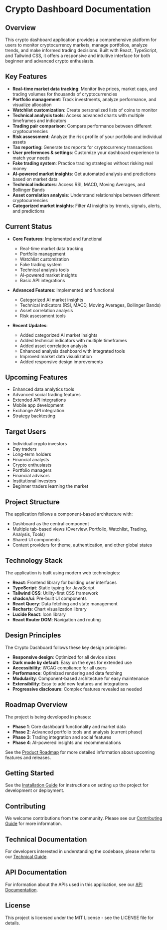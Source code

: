 
# Crypto Dashboard Documentation

## Overview
This crypto dashboard application provides a comprehensive platform for users to monitor cryptocurrency markets, manage portfolios, analyze trends, and make informed trading decisions. Built with React, TypeScript, and Tailwind CSS, it offers a responsive and intuitive interface for both beginner and advanced crypto enthusiasts.

## Key Features
- **Real-time market data tracking**: Monitor live prices, market caps, and trading volumes for thousands of cryptocurrencies
- **Portfolio management**: Track investments, analyze performance, and visualize allocation
- **Watchlist customization**: Create personalized lists of coins to monitor
- **Technical analysis tools**: Access advanced charts with multiple timeframes and indicators
- **Trading pair comparison**: Compare performance between different cryptocurrencies
- **Risk assessment**: Analyze the risk profile of your portfolio and individual assets
- **Tax reporting**: Generate tax reports for cryptocurrency transactions
- **User preferences & settings**: Customize your dashboard experience to match your needs
- **Fake trading system**: Practice trading strategies without risking real money
- **AI-powered market insights**: Get automated analysis and predictions based on market data
- **Technical indicators**: Access RSI, MACD, Moving Averages, and Bollinger Bands
- **Asset correlation analysis**: Understand relationships between different cryptocurrencies
- **Categorized market insights**: Filter AI insights by trends, signals, alerts, and predictions

## Current Status
- **Core Features**: Implemented and functional
  - Real-time market data tracking
  - Portfolio management
  - Watchlist customization
  - Fake trading system
  - Technical analysis tools
  - AI-powered market insights
  - Basic API integrations

- **Advanced Features**: Implemented and functional
  - Categorized AI market insights
  - Technical indicators (RSI, MACD, Moving Averages, Bollinger Bands)
  - Asset correlation analysis
  - Risk assessment tools

- **Recent Updates**:
  - Added categorized AI market insights
  - Added technical indicators with multiple timeframes
  - Added asset correlation analysis
  - Enhanced analysis dashboard with integrated tools
  - Improved market data visualization
  - Added responsive design improvements

## Upcoming Features
- Enhanced data analytics tools
- Advanced social trading features
- Extended API integrations
- Mobile app development
- Exchange API integration
- Strategy backtesting

## Target Users
- Individual crypto investors
- Day traders
- Long-term holders
- Financial analysts
- Crypto enthusiasts
- Portfolio managers
- Financial advisors
- Institutional investors
- Beginner traders learning the market

## Project Structure
The application follows a component-based architecture with:
- Dashboard as the central component
- Multiple tab-based views (Overview, Portfolio, Watchlist, Trading, Analysis, Tools)
- Shared UI components
- Context providers for theme, authentication, and other global states

## Technology Stack
The application is built using modern web technologies:
- **React**: Frontend library for building user interfaces
- **TypeScript**: Static typing for JavaScript
- **Tailwind CSS**: Utility-first CSS framework
- **shadcn/ui**: Pre-built UI components
- **React Query**: Data fetching and state management
- **Recharts**: Chart visualization library
- **Lucide React**: Icon library
- **React Router DOM**: Navigation and routing

## Design Principles
The Crypto Dashboard follows these key design principles:
- **Responsive design**: Optimized for all device sizes
- **Dark mode by default**: Easy on the eyes for extended use
- **Accessibility**: WCAG compliance for all users
- **Performance**: Optimized rendering and data fetching
- **Modularity**: Component-based architecture for easy maintenance
- **Extensibility**: Easy to add new features and integrations
- **Progressive disclosure**: Complex features revealed as needed

## Roadmap Overview
The project is being developed in phases:
- **Phase 1**: Core dashboard functionality and market data
- **Phase 2**: Advanced portfolio tools and analysis (current phase)
- **Phase 3**: Trading integration and social features
- **Phase 4**: AI-powered insights and recommendations

See the [Product Roadmap](./product-roadmap.md) for more detailed information about upcoming features and releases.

## Getting Started
See the [Installation Guide](./installation-guide.md) for instructions on setting up the project for development or deployment.

## Contributing
We welcome contributions from the community. Please see our [Contributing Guide](./contributing.md) for more information.

## Technical Documentation
For developers interested in understanding the codebase, please refer to our [Technical Guide](./technical-guide.md).

## API Documentation
For information about the APIs used in this application, see our [API Documentation](./api-documentation.md).

## License
This project is licensed under the MIT License - see the LICENSE file for details.
